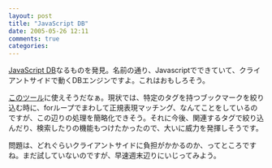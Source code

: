 ```yaml
---
layout: post
title: "JavaScript DB"
date: 2005-05-26 12:11
comments: true
categories: 
---
```

<p class="entryBody">
<a href="http://jsdb.sourceforge.net/usarho.html" target="_blank">JavaScript DB</a>なるものを発見。名前の通り、Javascriptでできていて、クライアントサイドで動くDBエンジンですよ。これはおもしろそう。
</p>

<p class="entryBody">
<a href="http://mizzy.org/program/myDelicious02.html" target="_blank">このツール</a>に使えそうだなぁ。現状では、特定のタグを持つブックマークを絞り込む時に、forループでまわして正規表現マッチング、なんてことをしているのですが、この辺りの処理を簡略化できそう。それに今後、関連するタグで絞り込んだり、検索したりの機能もつけたかったので、大いに威力を発揮しそうです。
</p>

<p class="entryBody">
問題は、どれぐらいクライアントサイドに負担がかかるのか、ってところですね。まだ試していないのですが、早速週末辺りにいじってみよう。
</p>